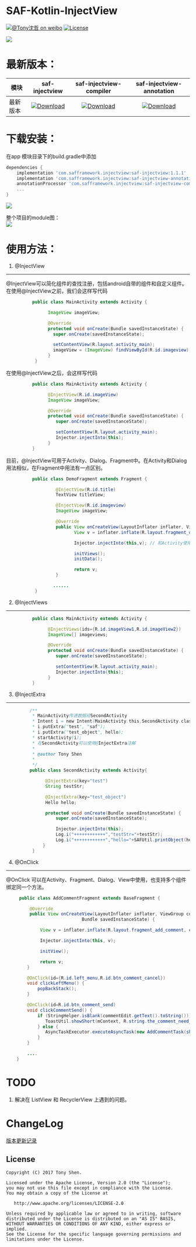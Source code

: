 # SAF-Kotlin-InjectView

[![@Tony沈哲 on weibo](https://img.shields.io/badge/weibo-%40Tony%E6%B2%88%E5%93%B2-blue.svg)](http://www.weibo.com/fengzhizi715)
[![License](https://img.shields.io/badge/license-Apache%202-lightgrey.svg)](https://www.apache.org/licenses/LICENSE-2.0.html)


![](logo.png)

# 最新版本：

模块|saf-injectview|saf-injectview-compiler|saf-injectview-annotation
---|:-------------:|:-------------:|:-------------:
最新版本|[ ![Download](https://api.bintray.com/packages/fengzhizi715/maven/saf-injectview/images/download.svg) ](https://bintray.com/fengzhizi715/maven/saf-injectview/_latestVersion)| [ ![Download](https://api.bintray.com/packages/fengzhizi715/maven/saf-injectview-compiler/images/download.svg) ](https://bintray.com/fengzhizi715/maven/saf-injectview-compiler/_latestVersion)|[ ![Download](https://api.bintray.com/packages/fengzhizi715/maven/saf-injectview-annotation/images/download.svg) ](https://bintray.com/fengzhizi715/maven/saf-injectview-annotation/_latestVersion)


# 下载安装：

在app 模块目录下的build.gradle中添加

```groovy
dependencies {
    implementation 'com.safframework.injectview:saf-injectview:1.1.1'
    implementation 'com.safframework.injectview:saf-injectview-annotation:1.1.1'
    annotationProcessor 'com.safframework.injectview:saf-injectview-compiler:1.1.1'
    ...
}
```

![](injectview_demo演示.gif)


整个项目的module图：<br>
![](modules.png)


# 使用方法：
1. @InjectView
---
@InjectView可以简化组件的查找注册，包括android自带的组件和自定义组件。在使用@InjectView之前，我们会这样写代码

```Java
          public class MainActivity extends Activity {

                ImageView imageView;

                @Override
                protected void onCreate(Bundle savedInstanceState) {
                  super.onCreate(savedInstanceState);

                  setContentView(R.layout.activity_main);
                  imageView = (ImageView) findViewById(R.id.imageview);
                }
           }
 ```


在使用@InjectView之后，会这样写代码

```Java
          public class MainActivity extends Activity {

                @InjectView(R.id.imageView)
                ImageView imageView;

                @Override
                protected void onCreate(Bundle savedInstanceState) {
                   super.onCreate(savedInstanceState);

                   setContentView(R.layout.activity_main);
                   Injector.injectInto(this);
                }
          }
```

目前，@InjectView可用于Activity、Dialog、Fragment中。在Activity和Dialog用法相似，在Fragment中用法有一点区别。

```Java
          public class DemoFragment extends Fragment {

                   @InjectView(R.id.title)
                   TextView titleView;

                   @InjectView(R.id.imageview)
                   ImageView imageView;

                   @Override
                   public View onCreateView(LayoutInflater inflater, ViewGroup container, Bundle savedInstanceState) {
                          View v = inflater.inflate(R.layout.fragment_demo, container, false);

                          Injector.injectInto(this,v); // 和Activity使用的区别之处在这里

                          initViews();
                          initData();

                          return v;
                   }

                  ......
           }
```

2. @InjectViews
---

```Java
          public class MainActivity extends Activity {

                @InjectViews(ids={R.id.imageView1,R.id.imageView2})
                ImageView[] imageviews;

                @Override
                protected void onCreate(Bundle savedInstanceState) {
                   super.onCreate(savedInstanceState);

                   setContentView(R.layout.activity_main);
                   Injector.injectInto(this);
                }
          }
 ```


3. @InjectExtra
---

```Java
         /**
          * MainActivity传递数据给SecondActivity
          * Intent i = new Intent(MainActivity.this,SecondActivity.class);                                               
          * i.putExtra("test", "saf");
          * i.putExtra("test_object", hello);
          * startActivity(i);
          * 在SecondActivity可以使用@InjectExtra注解
          *
          * @author Tony Shen
          *
          */
         public class SecondActivity extends Activity{

               @InjectExtra(key="test")
               String testStr;

               @InjectExtra(key="test_object")
               Hello hello;

               protected void onCreate(Bundle savedInstanceState) {
                   super.onCreate(savedInstanceState);

                   Injector.injectInto(this);
                   Log.i("++++++++++++","testStr="+testStr);
                   Log.i("++++++++++++","hello="+SAFUtil.printObject(hello)); // 该方法用于打印对象
              }
          }
```

4. @OnClick
---
@OnClick 可以在Activity、Fragment、Dialog、View中使用，也支持多个组件绑定同一个方法。

```Java
     public class AddCommentFragment extends BaseFragment {

         @Override
         public View onCreateView(LayoutInflater inflater, ViewGroup container,
                             Bundle savedInstanceState) {

             View v = inflater.inflate(R.layout.fragment_add_comment, container, false);

             Injector.injectInto(this, v);

             initView();

             return v;
        }

	    @OnClick(id={R.id.left_menu,R.id.btn_comment_cancel})
	    void clickLeftMenu() {
		    popBackStack();
	    }

	    @OnClick(id=R.id.btn_comment_send)
	    void clickCommentSend() {
            if (StringHelper.isBlank(commentEdit.getText().toString())) {
               ToastUtil.showShort(mContext, R.string.the_comment_need_more_character);
            } else {
               AsyncTaskExecutor.executeAsyncTask(new AddCommentTask(showDialog(mContext)));
            }
	    }

	    ....
    }
```

TODO
===
1. 解决在 ListView 和 RecyclerView 上遇到的问题。

ChangeLog
===
[版本更新记录](CHANGELOG.md)

License
-------

    Copyright (C) 2017 Tony Shen.

    Licensed under the Apache License, Version 2.0 (the "License");
    you may not use this file except in compliance with the License.
    You may obtain a copy of the License at

       http://www.apache.org/licenses/LICENSE-2.0

    Unless required by applicable law or agreed to in writing, software
    distributed under the License is distributed on an "AS IS" BASIS,
    WITHOUT WARRANTIES OR CONDITIONS OF ANY KIND, either express or implied.
    See the License for the specific language governing permissions and
    limitations under the License.
